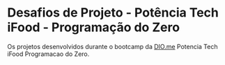# Desafios de Projeto - Potência Tech iFood - Programação do Zero
 Os projetos desenvolvidos durante o bootcamp da [DIO.me](https://www.dio.me) Potencia Tech iFood Programacao do Zero.
